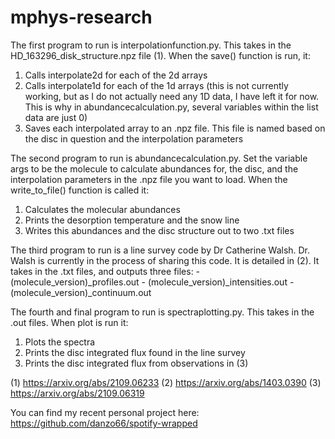 # mphys-research

The first program to run is interpolationfunction.py.
  This takes in the HD_163296_disk_structure.npz file (1).
  When the save() function is run, it:
  1) Calls interpolate2d for each of the 2d arrays
  2) Calls interpolate1d for each of the 1d arrays (this is not currently working, but as I do not actually need any 1D data, I have left it for now. This is why in abundancecalculation.py, several variables within the list data are just 0)
  3) Saves each interpolated array to an .npz file. This file is named based on the disc in question and the interpolation parameters
       
The second program to run is abundancecalculation.py.
  Set the variable args to be the molecule to calculate abundances for, the disc, and the interpolation parameters in the .npz file you want to load.
  When the write_to_file() function is called it:
  1) Calculates the molecular abundances
  2) Prints the desorption temperature and the snow line
  3) Writes this abundances and the disc structure out to two .txt files
    
The third program to run is a line survey code by Dr Catherine Walsh.
  Dr. Walsh is currently in the process of sharing this code.
  It is detailed in (2).
  It takes in the .txt files, and outputs three files:
    - (molecule_version)_profiles.out
    - (molecule_version)_intensities.out
    - (molecule_version)_continuum.out
    
The fourth and final program to run is spectraplotting.py.
  This takes in the .out files.
  When plot is run it:
  1) Plots the spectra
  2) Prints the disc integrated flux found in the line survey
  3) Prints the disc integrated flux from observations in (3)

(1) https://arxiv.org/abs/2109.06233
(2) https://arxiv.org/abs/1403.0390
(3) https://arxiv.org/abs/2109.06319


You can find my recent personal project here: 
https://github.com/danzo66/spotify-wrapped
